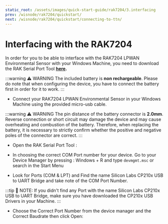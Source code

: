 ```yaml
---
static_root: /assets/images/quick-start-guide/rak7204/3.interfacing
prev: /wisnode/rak7204/quickstart/
next: /wisnode/rak7204/quickstart/connecting-to-ttn/
---
```


# Interfacing with the RAK7204

In order for you to be able to interface with the RAK7204 LPWAN Environmental Sensor with your Windows Machine, you need to download the RAK Serial Port Tool **[here](https://downloads.rakwireless.com/en/LoRa/Tools/RAK_SERIAL_PORT_TOOL_V1.2.1.zip).**

:::warning ⚠️ WARNING
The included battery is **non rechargeable**. Please do note that when configuring the device, you have to connect the battery first in order for it to work.
:::

- Connect your RAK7204 LPWAN Environmental Sensor in your Windows Machine using the provided micro-usb cable.

<rk-img
  :src="`${$frontmatter.static_root}/rak7204-pc.png`"
  width="70%"
  figure-number="1"
  caption="RAK7204 LPWAN Environmental Sensor to Laptop Connection"
/>

:::warning ⚠️ WARNING
The pin distance of the battery connector is **2.0mm**. Reverse connection or short circuit may damage the device and may cause overheating and combustion of the battery. Therefore, when replacing the battery, it is necessary to strictly confirm whether the positive and negative poles of the connector are correct.
:::

- Open the RAK Serial Port Tool :

<rk-img
  :src="`${$frontmatter.static_root}/oju7ucgriixkmghcaqxy.png`"
  width="100%"
  figure-number="2"
  caption="RAK Serial Port Tool"
/>

- In choosing the correct COM Port number for your device. Go to your Device Manager by pressing : Windows + R and type `devmgmt.msc` or search in the Start Menu

<rk-img
  :src="`${$frontmatter.static_root}/xjttdlmkzfsh5pg8vwcg.png`"
  width="70%"
  figure-number="3"
  caption="Device Manager"
/>

- Look for Ports (COM & LPT) and Find the name Silicon Labs CP210x USB to UART Bridge and take note of the COM Port Number.

:::tip 📝 NOTE:
If you didn't find any Port with the name Silicon Labs CP210x USB to UART Bridge, make sure you have downloaded the CP210x USB Drivers in your Machine.
:::

- Choose the Correct Port Number from the device manager and the Correct Baudrate then click Open:

<rk-img
  :src="`${$frontmatter.static_root}/nujplxpattmmleoaaghm.png`"
  width="100%"
  figure-number="4"
  caption="Correct Port Number and Correct Baud rate"
/>

<rk-img
  :src="`${$frontmatter.static_root}/w90quzm2ah5civgeojbx.png`"
  width="100%"
  figure-number="5"
  caption="Connection Success"
/>
